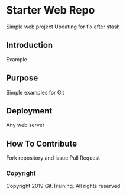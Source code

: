 # Starter Web Repo

Simple web project
Updating for fix after stash

## Introduction

Example

## Purpose

Simple examples for Git

## Deployment

Any web server

## How To Contribute

Fork repository and issue Pull Request

### Copyright

Copyright 2019 Git.Training. All rights reserved
